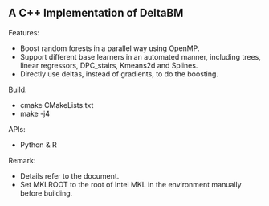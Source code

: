 ## A C++ Implementation of DeltaBM

Features:

- Boost random forests in a parallel way using OpenMP.
- Support different base learners in an automated manner, including trees, linear regressors, DPC_stairs, Kmeans2d and Splines.
- Directly use deltas, instead of gradients, to do the boosting.

Build:

- cmake CMakeLists.txt
- make -j4

APIs:

- Python & R

Remark:

- Details refer to the document.
- Set MKLROOT to the root of Intel MKL in the environment manually before building.
